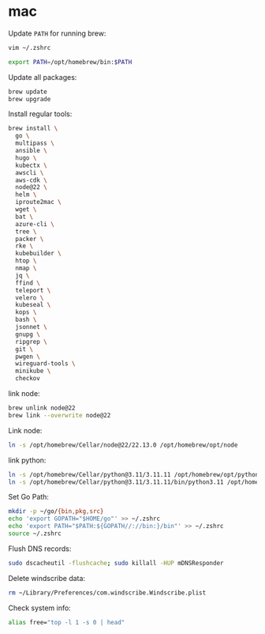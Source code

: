 # mac

Update `PATH` for running brew:
```bash
vim ~/.zshrc
```

```bash
export PATH=/opt/homebrew/bin:$PATH
```

Update all packages:
```bash
brew update
brew upgrade
```

Install regular tools:
```bash
brew install \
  go \
  multipass \
  ansible \
  hugo \
  kubectx \
  awscli \
  aws-cdk \
  node@22 \
  helm \
  iproute2mac \
  wget \
  bat \
  azure-cli \
  tree \
  packer \
  rke \
  kubebuilder \
  htop \
  nmap \
  jq \
  ffind \
  teleport \
  velero \
  kubeseal \
  kops \
  bash \
  jsonnet \
  gnupg \
  ripgrep \
  git \
  pwgen \
  wireguard-tools \
  minikube \
  checkov
```

link node:
```bash
brew unlink node@22
brew link --overwrite node@22
```

Link node:
```bash
ln -s /opt/homebrew/Cellar/node@22/22.13.0 /opt/homebrew/opt/node
```

link python:
```bash
ln -s /opt/homebrew/Cellar/python@3.11/3.11.11 /opt/homebrew/opt/python@3
ln -s /opt/homebrew/Cellar/python@3.11/3.11.11/bin/python3.11 /opt/homebrew/bin/python3
```

Set Go Path:
```bash
mkdir -p ~/go/{bin,pkg,src}
echo 'export GOPATH="$HOME/go"' >> ~/.zshrc
echo 'export PATH="$PATH:${GOPATH//://bin:}/bin"' >> ~/.zshrc
source ~/.zshrc
```

Flush DNS records:
```bash
sudo dscacheutil -flushcache; sudo killall -HUP mDNSResponder
```

Delete windscribe data:
```bash
rm ~/Library/Preferences/com.windscribe.Windscribe.plist
```

Check system info:
```bash
alias free="top -l 1 -s 0 | head"
```

